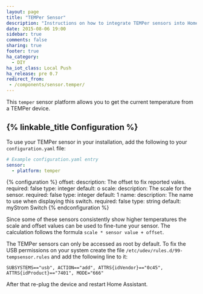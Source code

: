 ```yaml
---
layout: page
title: "TEMPer Sensor"
description: "Instructions on how to integrate TEMPer sensors into Home Assistant."
date: 2015-08-06 19:00
sidebar: true
comments: false
sharing: true
footer: true
ha_category:
  - DIY
ha_iot_class: Local Push
ha_release: pre 0.7
redirect_from:
 - /components/sensor.temper/
---
```


This `temper` sensor platform allows you to get the current temperature from a TEMPer device.

## {% linkable_title Configuration %}

To use your TEMPer sensor in your installation, add the following to your `configuration.yaml` file:

```yaml
# Example configuration.yaml entry
sensor:
  - platform: temper
```

{% configuration %}
offset:
  description: The offset to fix reported vales.
  required: false
  type: integer
  default: o
scale:
  description: The scale for the sensor.
  required: false
  type: integer
  default: 1
name:
  description: The name to use when displaying this switch.
  required: false
  type: string
  default: myStrom Switch
{% endconfiguration %}

Since some of these sensors consistently show higher temperatures the scale and offset values can be used to fine-tune your sensor.
The calculation follows the formula `scale * sensor value + offset`.

The TEMPer sensors can only be accessed as root by default. To fix the USB permissions on your system create the file `/etc/udev/rules.d/99-tempsensor.rules` and add the following line to it:

```text
SUBSYSTEMS=="usb", ACTION=="add", ATTRS{idVendor}=="0c45", ATTRS{idProduct}=="7401", MODE="666"
```

After that re-plug the device and restart Home Assistant.
